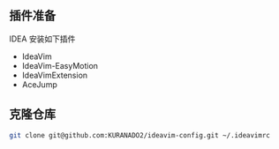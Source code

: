 ## 插件准备

IDEA 安装如下插件

- IdeaVim
- IdeaVim-EasyMotion
- IdeaVimExtension
- AceJump

## 克隆仓库

```bash
git clone git@github.com:KURANADO2/ideavim-config.git ~/.ideavimrc
```
